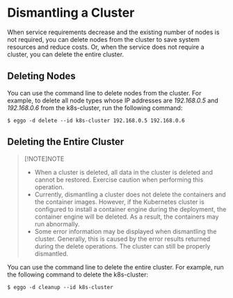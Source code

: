 # Dismantling a Cluster

When service requirements decrease and the existing number of nodes is not required, you can delete nodes from the cluster to save system resources and reduce costs. Or, when the service does not require a cluster, you can delete the entire cluster.

## Deleting Nodes

You can use the command line to delete nodes from the cluster. For example, to delete all node types whose IP addresses are *192.168.0.5* and *192.168.0.6* from the k8s-cluster, run the following command:

```shell
$ eggo -d delete --id k8s-cluster 192.168.0.5 192.168.0.6
```

## Deleting the Entire Cluster

> [!NOTE]NOTE
>
> - When a cluster is deleted, all data in the cluster is deleted and cannot be restored. Exercise caution when performing this operation.
> - Currently, dismantling a cluster does not delete the containers and the container images. However, if the Kubernetes cluster is configured to install a container engine during the deployment, the container engine will be deleted. As a result, the containers may run abnormally.
> - Some error information may be displayed when dismantling the cluster. Generally, this is caused by the error results returned during the delete operations. The cluster can still be properly dismantled.
>

You can use the command line to delete the entire cluster. For example, run the following command to delete the k8s-cluster:

```shell
$ eggo -d cleanup --id k8s-cluster
```
